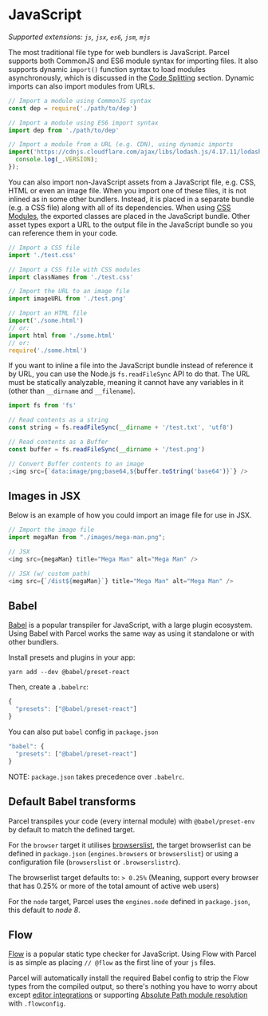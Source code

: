 # JavaScript

_Supported extensions: `js`, `jsx`, `es6`, `jsm`, `mjs`_

The most traditional file type for web bundlers is JavaScript. Parcel supports both CommonJS and ES6 module syntax for importing files. It also supports dynamic `import()` function syntax to load modules asynchronously, which is discussed in the [Code Splitting](https://github.com/amymariaparker2401/website/tree/574adba7f88c1181c822d553056158f78247bbe7/src/i18n/en/docs/code_splitting.html) section. Dynamic imports can also import modules from URLs.

```javascript
// Import a module using CommonJS syntax
const dep = require('./path/to/dep')

// Import a module using ES6 import syntax
import dep from './path/to/dep'

// Import a module from a URL (e.g. CDN), using dynamic imports
import('https://cdnjs.cloudflare.com/ajax/libs/lodash.js/4.17.11/lodash.min.js').then(() => {
  console.log(_.VERSION);
});
```

You can also import non-JavaScript assets from a JavaScript file, e.g. CSS, HTML or even an image file. When you import one of these files, it is not inlined as in some other bundlers. Instead, it is placed in a separate bundle \(e.g. a CSS file\) along with all of its dependencies. When using [CSS Modules](https://github.com/css-modules/css-modules), the exported classes are placed in the JavaScript bundle. Other asset types export a URL to the output file in the JavaScript bundle so you can reference them in your code.

```javascript
// Import a CSS file
import './test.css'

// Import a CSS file with CSS modules
import classNames from './test.css'

// Import the URL to an image file
import imageURL from './test.png'

// Import an HTML file
import('./some.html')
// or:
import html from './some.html'
// or:
require('./some.html')
```

If you want to inline a file into the JavaScript bundle instead of reference it by URL, you can use the Node.js `fs.readFileSync` API to do that. The URL must be statically analyzable, meaning it cannot have any variables in it \(other than `__dirname` and `__filename`\).

```javascript
import fs from 'fs'

// Read contents as a string
const string = fs.readFileSync(__dirname + '/test.txt', 'utf8')

// Read contents as a Buffer
const buffer = fs.readFileSync(__dirname + '/test.png')

// Convert Buffer contents to an image
;<img src={`data:image/png;base64,${buffer.toString('base64')}`} />
```

## Images in JSX

Below is an example of how you could import an image file for use in JSX.

```javascript
// Import the image file
import megaMan from "./images/mega-man.png";

// JSX
<img src={megaMan} title="Mega Man" alt="Mega Man" />

// JSX (w/ custom path)
<img src={`/dist${megaMan}`} title="Mega Man" alt="Mega Man" />
```

## Babel

[Babel](https://babeljs.io) is a popular transpiler for JavaScript, with a large plugin ecosystem. Using Babel with Parcel works the same way as using it standalone or with other bundlers.

Install presets and plugins in your app:

```text
yarn add --dev @babel/preset-react
```

Then, create a `.babelrc`:

```javascript
{
  "presets": ["@babel/preset-react"]
}
```

You can also put `babel` config in `package.json`

```javascript
"babel": {
  "presets": ["@babel/preset-react"]
}
```

NOTE: `package.json` takes precedence over `.babelrc`.

## Default Babel transforms

Parcel transpiles your code \(every internal module\) with `@babel/preset-env` by default to match the defined target.

For the `browser` target it utilises [browserslist](https://github.com/browserslist/browserslist), the target browserlist can be defined in `package.json` \(`engines.browsers` or `browserslist`\) or using a configuration file \(`browserslist` or `.browserslistrc`\).

The browserlist target defaults to: `> 0.25%` \(Meaning, support every browser that has 0.25% or more of the total amount of active web users\)

For the `node` target, Parcel uses the `engines.node` defined in `package.json`, this default to _node 8_.

## Flow

[Flow](https://flow.org/) is a popular static type checker for JavaScript. Using Flow with Parcel is as simple as placing `// @flow` as the first line of your `js` files.

Parcel will automatically install the required Babel config to strip the Flow types from the compiled output, so there's nothing you have to worry about except [editor integrations](https://flow.org/en/docs/editors/) or supporting [Absolute Path module resolution](https://github.com/amymariaparker2401/website/tree/574adba7f88c1181c822d553056158f78247bbe7/src/i18n/en/docs/module_resolution.html#flow-with-absolute-or-tilde-resolution) with `.flowconfig`.

